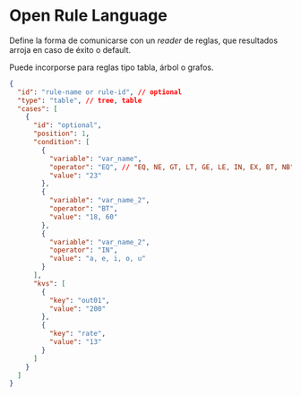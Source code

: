 # Open Rule Language

Define la forma de comunicarse con un _reader_ de reglas, que resultados arroja en caso de éxito o default.

Puede incorporse para reglas tipo tabla, árbol o grafos.

```json
{
  "id": "rule-name or rule-id", // optional
  "type": "table", // tree, table
  "cases": [
    {
      "id": "optional",
      "position": 1,
      "condition": [
        {
          "variable": "var_name",
          "operator": "EQ", // "EQ, NE, GT, LT, GE, LE, IN, EX, BT, NB"
          "value": "23"
        },
        {
          "variable": "var_name_2",
          "operator": "BT",
          "value": "18, 60"
        },
        {
          "variable": "var_name_2",
          "operator": "IN",
          "value": "a, e, i, o, u"
        }
      ],
      "kvs": [
        {
          "key": "out01",
          "value": "200"
        },
        {
          "key": "rate",
          "value": "13"
        }
      ]
    }
  ]
}
```
